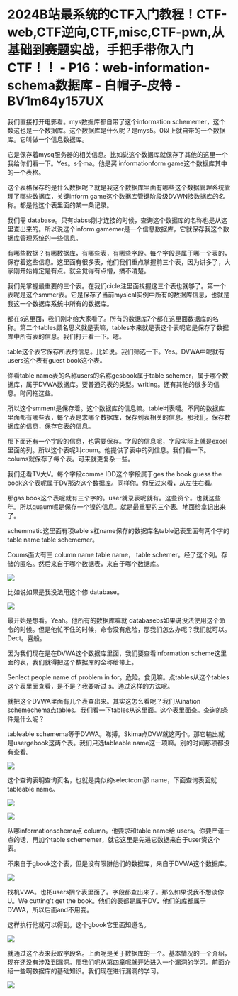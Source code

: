 # 2024B站最系统的CTF入门教程！CTF-web,CTF逆向,CTF,misc,CTF-pwn,从基础到赛题实战，手把手带你入门CTF！！ - P16：web-information-schema数据库 - 白帽子-皮特 - BV1m64y157UX

我们直接打开电影看。mys数据库都自带了这个information schememer，这个数这也是一个数据库。这个数据库是什么呢？是mys5。0以上就自带的一个数据库。它叫做一个信息数据库。

它是保存着mysq服务器的相关信息。比如说这个数据库就保存了其他的这里一个我给你们看一下。Yes。s个ma。他是买 informationform game这个数据库其中的一个表格。

这个表格保存的是什么数据呢？就是我这个数据库里面有哪些这个数据管理系统管理了哪些数据库，关键inform game这个数据库管键阶段级DVWN接数据库的名称。都是他这个表里面的某一条记录。

我们需 database。只有dabss刚才连接的时候，查询这个数据库的名称也是从这里查出来的。所以说这个inform gamemer是一个信息数据库，它就保存我这个数据库管理系统的一些信息。

有哪些数据？有哪数据库，有哪些表，有哪些字段。每个字段是属于哪一个表的，保存着这些信息。这里面有很多表，他们我们重点掌握前三个表，因为讲多了，大家刚开始肯定是有点。就会觉得有点懵，搞不清楚。

我们先掌握最重要的三个表。在我们cicle注里面找握这三个表也就够了。第一个表呢是这个smmer表。它是保存了当前mysical实例中所有的数据库信息，也就是我这一个数据库系统中所有的数据库。

都在s这里面，我们刚才给大家看了。所有的数据库7个都在这里面数据库的名称。第二个tables顾名思义就是表嘛，tables本来就是表这个表呢它是保存了数据库中所有表的信息。我们打开看一下。嗯。

table这个表它保存所表的信息。比如说。我们筛选一下。Yes。DVWA中呢就有users这个表有guest book这个表。

你看table name表的名称users的名称gesbook属于table schemer，属于哪个数据库，属于DVWA数据库。要普通的表的类型。writing。还有其他的很多的信息。时间拖这些。

所以这个smment是保存着。这个数据库的信息嘛。table버表噶。不同的数据库里面都有哪些表，每个表是求哪个数据库，保存到表相关的信息。那我们。保存数据库的信息，保存它表的信息。

那下面还有一个字段的信息，也需要保存。字段的信息呢，字段实际上就是excel里面的列。所以这个表呢叫coum。他提供了表中的列信息。我们看一下。colums就保存了每个表。可来就更复杂一些。

我们还看TV大V。每个字段comme IDD这个字段属于ges the book guess the book这个表呢属于DV那边这个数据库。同样你。你反过来看，从左往右看。

那gas book这个表呢就有三个字的。user就录表呢就有。这些资个。也就这些年。所以quaum呢是保存一个镍的信息。就是最重要的三个表。地面给拿记出来了。

schemmatic这里面有项table s杠name保存的数据库名table记表里面有两个字的table name table schememer。

Coums面大有三 column name table name， table schemer。经了这个列。存储的匿名。然后来自于哪个数据表，来自于哪个数据库。



![](img/f33ae9c50b52dd867eb4fd56d6ddf20b_1.png)

比如说如果是我没法用这个修 database。

![](img/f33ae9c50b52dd867eb4fd56d6ddf20b_3.png)

最开始是想看。Yeah。他所有的数据库嘛就 databasebs如果说没法使用这个命令的时候。但是他忙不住的时候，命令没有危险，那我们怎么办呢？我们就可以。Dect。喜般。

因为我们现在是在DVWA这个数据库里面，我们要查看information scheme这里面的表，我们就得把这个数据库的全称给带上。

Senlect people name of problem in for。危险。食见嘛。点tables从这个tables这个表里面查看，是不是？我要听过 s。通过这样的方法呢。

就把这个DVWA里面有几个表查出来。其实这怎么看呢？我们从ination schemechema点tables。我们看一下tables从这里面。这个表里面查。查询的条件是什么呢？

tableable schemema等于DVWA。睇搏。Skima点DVW就这两个。那它输出就是usergebook这两个表。我们只选tableable name这一项嘛。别的时间那项都没有查看。



![](img/f33ae9c50b52dd867eb4fd56d6ddf20b_5.png)

这个查询表明查询页名，也就是类似的selectcom那 name，下面查询表面就tableable name。



![](img/f33ae9c50b52dd867eb4fd56d6ddf20b_7.png)

![](img/f33ae9c50b52dd867eb4fd56d6ddf20b_8.png)

从哪informationschema点 column。他要求和table name给 users。你要严谨一点的话，再加个table schememer，就它这里是先进它数据来自于user资这个表。

不来自于gbook这个表，但是没有限阱他们的数据库，来自于DVWA这个数据库。

![](img/f33ae9c50b52dd867eb4fd56d6ddf20b_10.png)

找机VWA。也把users搁个表里面了。字段都查出来了。那么如果说我不想谈你U。We cutting't get the book。他们的表都是属于DV，他们的库都属于DVWA，所以后面and不用变。

这样执行他就可以得到。这个gbook它里面知道名。

![](img/f33ae9c50b52dd867eb4fd56d6ddf20b_12.png)

就通过这个表来获取字段名。上面呢是关于数据库的一个。基本情况的一个介绍，现在还没有涉及到漏洞。那我们呢从第四章呢就开始进入一个漏洞的学习。前面介绍一些啊数据库的基础知识。我们现在进行漏洞的学习。



![](img/f33ae9c50b52dd867eb4fd56d6ddf20b_14.png)